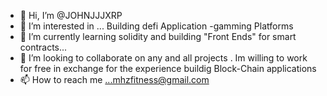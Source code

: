 - 👋 Hi, I’m @JOHNJJJXRP
- 👀 I’m interested in ... Building defi Application -gamming Platforms
- 🌱 I’m currently learning solidity and building "Front Ends" for smart contracts...
- 💞️ I’m looking to collaborate on any and all projects . Im willing to work for free in exchange for the experience buildig Block-Chain applications
- 📫 How to reach me ...mhzfitness@gmail.com

<!---
JOHNJJJXRP/JOHNJJJXRP is a ✨ special ✨ repository because its `README.md` (this file) appears on your GitHub profile.
You can click the Preview link to take a look at your changes.
--->
